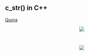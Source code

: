 ## c_str() in C++

[Quora](https://www.quora.com/What-is-the-purpose-of-c_str-function-in-C++)

<p align="center">
<img src="https://user-images.githubusercontent.com/20622980/32978703-93978e5a-cc6d-11e7-85fd-359989920fd4.png">
</p>
<br>
<p align="center">
<img src="https://user-images.githubusercontent.com/20622980/32978686-38d0ca5e-cc6d-11e7-8a02-47991489a442.png">
</p>
